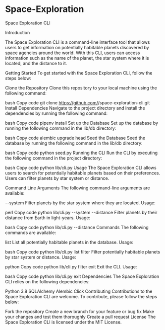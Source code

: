# Space-Exploration

Space Exploration CLI

Introduction

The Space Exploration CLI is a command-line interface tool that allows users to get information on potentially habitable planets discovered by space agencies around the world. With this CLI, users can access information such as the name of the planet, the star system where it is located, and the distance to it.

Getting Started
To get started with the Space Exploration CLI, follow the steps below:

Clone the Repository
Clone this repository to your local machine using the following command:

bash
Copy code
git clone https://github.com/<your-username>/space-exploration-cli.git
Install Dependencies
Navigate to the project directory and install the dependencies by running the following command:

bash
Copy code
pipenv install
Set up the Database
Set up the database by running the following command in the lib/db directory:

bash
Copy code
alembic upgrade head
Seed the Database
Seed the database by running the following command in the lib/db directory:

bash
Copy code
python seed.py
Running the CLI
Run the CLI by executing the following command in the project directory:

bash
Copy code
python lib/cli.py
Usage
The Space Exploration CLI allows users to search for potentially habitable planets based on their preferences. Users can filter planets by star system or distance.

Command Line Arguments
The following command-line arguments are available:

--system
Filter planets by the star system where they are located. Usage:

perl
Copy code
python lib/cli.py --system <star system>
--distance
Filter planets by their distance from Earth in light-years. Usage:

bash
Copy code
python lib/cli.py --distance <distance in light-years>
Commands
The following commands are available:

list
List all potentially habitable planets in the database. Usage:

bash
Copy code
python lib/cli.py list
filter
Filter potentially habitable planets by star system or distance. Usage:

python
Copy code
python lib/cli.py filter
exit
Exit the CLI. Usage:

bash
Copy code
python lib/cli.py exit
Dependencies
The Space Exploration CLI relies on the following dependencies:

Python 3.8
SQLAlchemy
Alembic
Click
Contributing
Contributions to the Space Exploration CLI are welcome. To contribute, please follow the steps below:

Fork the repository
Create a new branch for your feature or bug fix
Make your changes and test them thoroughly
Create a pull request
License
The Space Exploration CLI is licensed under the MIT License.
